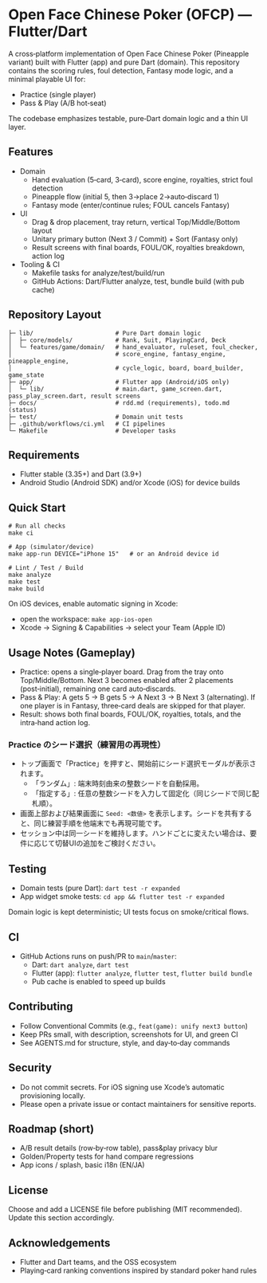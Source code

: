 # Open Face Chinese Poker (OFCP) — Flutter/Dart

A cross‑platform implementation of Open Face Chinese Poker (Pineapple variant) built with Flutter (app) and pure Dart (domain). This repository contains the scoring rules, foul detection, Fantasy mode logic, and a minimal playable UI for:

- Practice (single player)
- Pass & Play (A/B hot‑seat)

The codebase emphasizes testable, pure‑Dart domain logic and a thin UI layer.

## Features
- Domain
  - Hand evaluation (5‑card, 3‑card), score engine, royalties, strict foul detection
  - Pineapple flow (initial 5, then 3→place 2→auto‑discard 1)
  - Fantasy mode (enter/continue rules; FOUL cancels Fantasy)
- UI
  - Drag & drop placement, tray return, vertical Top/Middle/Bottom layout
  - Unitary primary button (Next 3 / Commit) + Sort (Fantasy only)
  - Result screens with final boards, FOUL/OK, royalties breakdown, action log
- Tooling & CI
  - Makefile tasks for analyze/test/build/run
  - GitHub Actions: Dart/Flutter analyze, test, bundle build (with pub cache)

## Repository Layout
```
├─ lib/                       # Pure Dart domain logic
│  ├─ core/models/            # Rank, Suit, PlayingCard, Deck
│  └─ features/game/domain/   # hand_evaluator, ruleset, foul_checker,
│                             # score_engine, fantasy_engine, pineapple_engine,
│                             # cycle_logic, board, board_builder, game_state
├─ app/                       # Flutter app (Android/iOS only)
│  └─ lib/                    # main.dart, game_screen.dart, pass_play_screen.dart, result screens
├─ docs/                      # rdd.md (requirements), todo.md (status)
├─ test/                      # Domain unit tests
├─ .github/workflows/ci.yml   # CI pipelines
└─ Makefile                   # Developer tasks
```

## Requirements
- Flutter stable (3.35+) and Dart (3.9+)
- Android Studio (Android SDK) and/or Xcode (iOS) for device builds

## Quick Start
```
# Run all checks
make ci

# App (simulator/device)
make app-run DEVICE="iPhone 15"   # or an Android device id

# Lint / Test / Build
make analyze
make test
make build
```

On iOS devices, enable automatic signing in Xcode:
- open the workspace: `make app-ios-open`
- Xcode → Signing & Capabilities → select your Team (Apple ID)

## Usage Notes (Gameplay)
- Practice: opens a single‑player board. Drag from the tray onto Top/Middle/Bottom. Next 3 becomes enabled after 2 placements (post‑initial), remaining one card auto‑discards.
- Pass & Play: A gets 5 → B gets 5 → A Next 3 → B Next 3 (alternating). If one player is in Fantasy, three‑card deals are skipped for that player.
- Result: shows both final boards, FOUL/OK, royalties, totals, and the intra‑hand action log.

### Practice のシード選択（練習用の再現性）
- トップ画面で「Practice」を押すと、開始前にシード選択モーダルが表示されます。
  - 「ランダム」: 端末時刻由来の整数シードを自動採用。
  - 「指定する」: 任意の整数シードを入力して固定化（同じシードで同じ配札順）。
- 画面上部および結果画面に `Seed: <数値>` を表示します。シードを共有すると、同じ練習手順を他端末でも再現可能です。
- セッション中は同一シードを維持します。ハンドごとに変えたい場合は、要件に応じて切替UIの追加をご検討ください。

## Testing
- Domain tests (pure Dart): `dart test -r expanded`
- App widget smoke tests: `cd app && flutter test -r expanded`

Domain logic is kept deterministic; UI tests focus on smoke/critical flows.

## CI
- GitHub Actions runs on push/PR to `main`/`master`:
  - Dart: `dart analyze`, `dart test`
  - Flutter (app): `flutter analyze`, `flutter test`, `flutter build bundle`
  - Pub cache is enabled to speed up builds

## Contributing
- Follow Conventional Commits (e.g., `feat(game): unify next3 button`)
- Keep PRs small, with description, screenshots for UI, and green CI
- See AGENTS.md for structure, style, and day‑to‑day commands

## Security
- Do not commit secrets. For iOS signing use Xcode’s automatic provisioning locally.
- Please open a private issue or contact maintainers for sensitive reports.

## Roadmap (short)
- A/B result details (row‑by‑row table), pass&play privacy blur
- Golden/Property tests for hand compare regressions
- App icons / splash, basic i18n (EN/JA)

## License
Choose and add a LICENSE file before publishing (MIT recommended). Update this section accordingly.

## Acknowledgements
- Flutter and Dart teams, and the OSS ecosystem
- Playing‑card ranking conventions inspired by standard poker hand rules
